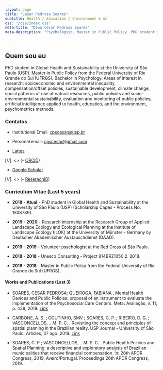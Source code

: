 ```yaml
---
layout: page
title: "César Pedrosa Soares"
subtitle: Health / Education / Environment & AI
css: "/css/index.css"
meta-title: "Dean César Pedrosa Soares"
meta-description: "Psychologist. Master in Public Policy. PhD student in Global Health and Sustainability."

---
```


## Quem sou eu ##

PhD student in Global Health and Sustainability at the University of São Paulo (USP). Master in Public Policy from the Federal University of Rio Grande do Sul (UFRGS). Bachelor in Psychology.
Areas of interest in research: socioeconomic and environmental inequality, compensation/offset policies, sustainable development, climate change, social patterns of use of natural resources, public policies and socio-environmental sustainability, evaluation and monitoring of public policies, artificial intelligence applied to health, education, and the environment, psychometrics methods.

### Contatos ###

- Institutional Email: <cpscesar@usp.br>
- Personal email: <cpscesar@gmail.com>

- [Lattes](http://lattes.cnpq.br/7049986165777293)

[//]: <> (- [ORCID](https://orcid.org/0000-0001-7833-2695))

- [Google Scholar](https://scholar.google.com/citations?user=9BCIPr0AAAAJ&hl=pt-BR)

[//]: <> (- [ReserachID](https://publons.com/researcher/3069730/lucas-soares/))


### Curriculum Vitae (Last 5 years) ###


- **2018 - Atual** - PhD student in Global Health and Sustainability at the University of São Paulo (USP) (Scholarship Capes - Process No. 1808789).

- **2019 - 2020** - Research internship at the Research Group of Applied Landscape Ecology and Ecological Planning at the Institute of Landscape Ecology (ILÖK) at the University of Münster - Germany by Deutscher Akademischer Austauschdienst (DAAD).

- **2019 - 2019** - Volunteer psychologist at the Red Cross of São Paulo.

- **2018 - 2018** - Unesco Consulting - Project 914BRZ1050.2. 2018.

- **2016 - 2018** - Master in Public Policy from the Federal University of Rio Grande do Sul (UFRGS).


#### Works and Publications (Last 3) ####

- SOARES, CESAR PEDROSA; QUEIROGA, FABIANA . Mental  Health  Devices  and  Public  Policies:  proposal  of  an instrument to evaluate the implementation of the Psychosocial Care Centers. Meta: Avaliação, v. 11, p. 438, 2019. [Link](http://revistas.cesgranrio.org.br/index.php/metaavaliacao/article/view/1938)

- CARBONE, A. S. ; COUTINHO, SMV ; SOARES, C. P. ; RIBEIRO, D. G. ; VASCONCELLOS, .. M. P. C. . Revisiting the concept and principles of spatial planning in the Brazilian reality. USP Journal - University of São Paulo, Articles, 07 ago. 2019. [Link](https://jornal.usp.br/artigos/revisitando-conceito-e-principios-de-ordenamento-territorial-na-realidade-brasileira/)

- SOARES, C. P.; VASCONCELLOS, .. M. P. C. . Public Health Policies and Spatial Planning: a descriptive and exploratory analysis of Brazilian municipalities that receive financial compensation. In: 26th APDR Congress, 2019, Aveiro/Portugal. Proceedings 26th APDR Congress, 2019.



